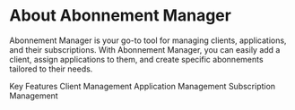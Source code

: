 # About Abonnement Manager
Abonnement Manager is your go-to tool for managing clients, applications, and their subscriptions. With Abonnement Manager, you can easily add a client, assign applications to them, and create specific abonnements tailored to their needs.

Key Features
Client Management
Application Management
Subscription Management
